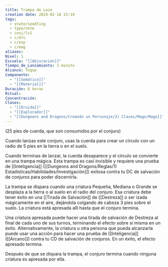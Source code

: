 ```yaml
---
title: Trampa de Lazo
creation date: 2024-02-14 23:19
tags:
  - state/seedling
  - type/note
  - conj/lv1
  - c/dru
  - c/exp
  - c/mag
aliases: 
Nivel: 1
Escuela: "[[Abjuración]]"
Tiempo_de_Lanzamiento: 1 minuto
Alcance: Toque
Componente:
  - "[[Somático]]"
  - "[[Material]]"
Duración: 8 horas
Ritual: 
Concentración: 
Clases:
  - "[[Druida]]"
  - "[[Explorador]]"
  - "[[Dungeons and Dragons/Creando un Personaje/2) Clases/Mago/Mago]]"
---
```


(25 pies de cuerda, que son consumidos por el conjuro)

Cuando lanzas este conjuro, usas la cuerda para crear un círculo con un radio de 5 pies en la tierra o en el suelo.

Cuando terminas de lanzar, la cuerda desaparece y el círculo se convierte en una trampa mágica.
Esta trampa es casi invisible y requiere una prueba de [[Inteligencia]] ([[Dungeons and Dragons/Reglas/1) Estadisticas/Habilidades/Investigación]]) exitosa contra tu DC de salvación de conjuros para poder discernirla.

La trampa se dispara cuando una criatura Pequeña, Mediana o Grande se desplaza a la tierra o al suelo en el radio del conjuro. Esa criatura debe tener éxito en una [[Tirada de Salvación]] de [[Destreza]] o ser izada mágicamente en el aire, dejándola colgando de cabeza 3 pies sobre el suelo. La criatura está apresada allí hasta que el conjuro termina.

Una criatura apresada puede hacer una tirada de salvación de Destreza al final de cada uno de sus turnos, terminando el efecto sobre sí misma en un éxito. Alternativamente, la criatura u otra persona que pueda alcanzarla puede usar una acción para hacer una prueba de [[Inteligencia]] ([[Arcano]]) contra tu CD de salvación de conjuros. En un éxito, el efecto apresado termina.

Después de que se dispara la trampa, el conjuro termina cuando ninguna criatura es apresada por ella.